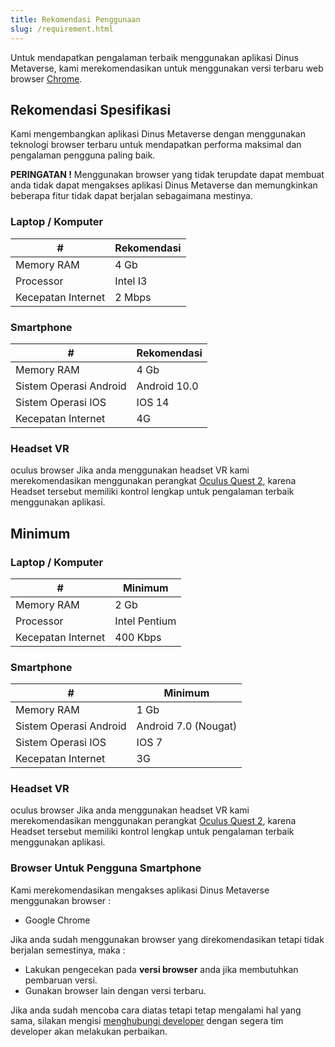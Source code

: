 ```yaml
---
title: Rekomendasi Penggunaan 
slug: /requirement.html
---
```



Untuk mendapatkan pengalaman terbaik menggunakan aplikasi Dinus Metaverse, kami merekomendasikan untuk menggunakan versi terbaru web browser [Chrome](https://www.google.com/chrome/).

## Rekomendasi Spesifikasi

Kami mengembangkan aplikasi Dinus Metaverse dengan menggunakan teknologi browser terbaru untuk mendapatkan performa maksimal dan pengalaman pengguna paling baik.

**PERINGATAN !** Menggunakan browser yang tidak terupdate dapat membuat anda tidak dapat mengakses aplikasi Dinus Metaverse dan memungkinkan beberapa fitur tidak dapat berjalan sebagaimana mestinya.

### Laptop / Komputer

|# | Rekomendasi |
|--------| ----------- |
|Memory RAM | 4 Gb |
|Processor | Intel I3 |
|Kecepatan Internet| 2 Mbps |


### Smartphone

|#| Rekomendasi |
|--------| ----------- |
|Memory RAM| 4 Gb |
|Sistem Operasi Android| Android 10.0 |
|Sistem Operasi IOS| IOS 14 |
|Kecepatan Internet| 4G |


### Headset VR

oculus browser
Jika anda menggunakan headset VR kami merekomendasikan menggunakan perangkat [Oculus Quest 2](https://store.facebook.com/quest/products/quest-2/?utm_source=www.google.com&utm_medium=oculusredirect), karena Headset tersebut memiliki kontrol lengkap untuk pengalaman terbaik menggunakan aplikasi.

## Minimum

### Laptop / Komputer

|#| Minimum | 
|--------| ----------- | 
|Memory RAM| 2 Gb | 
|Processor| Intel Pentium | 
|Kecepatan Internet| 400 Kbps | 

### Smartphone

|#| Minimum | 
|--------| ----------- | 
|Memory RAM| 1 Gb | 
|Sistem Operasi Android| Android 7.0 (Nougat) |
|Sistem Operasi IOS| IOS 7 | 
|Kecepatan Internet| 3G |

### Headset VR

oculus browser
Jika anda menggunakan headset VR kami merekomendasikan menggunakan perangkat [Oculus Quest 2](https://store.facebook.com/quest/products/quest-2/?utm_source=www.google.com&utm_medium=oculusredirect), karena Headset tersebut memiliki kontrol lengkap untuk pengalaman terbaik menggunakan aplikasi.

### Browser Untuk Pengguna Smartphone

Kami merekomendasikan mengakses aplikasi Dinus Metaverse menggunakan browser : 

- Google Chrome

Jika anda sudah menggunakan browser yang direkomendasikan tetapi tidak berjalan semestinya, maka : 
- Lakukan pengecekan pada **versi browser** anda jika membutuhkan pembaruan versi.
- Gunakan browser lain dengan versi terbaru.

Jika anda sudah mencoba cara diatas tetapi tetap mengalami hal yang sama, silakan mengisi [menghubungi developer](http://localhost:3000/docs/troubleshoot.html#jika-masih-error-bisa-menghubungi-admin) dengan segera tim developer akan melakukan perbaikan.